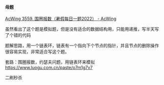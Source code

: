 #### 母题
[AcWing 3559. 围圈报数（暑假每日一题2022） - AcWing](https://www.acwing.com/video/4138/)

虽然看出了这个题是模拟题，但是没有适合的数据结构用，只能用递推，写半天写了个错的代码

题解思路，用一个链表环，链表有一个指向下个节点的指针，并且节点的删除操作很容易实现，非常适合写这个题。


套路：围圈报数，约瑟夫问题，用链表环来模拟
https://www.luogu.com.cn/paste/o7m1g7v7

二刷秒杀